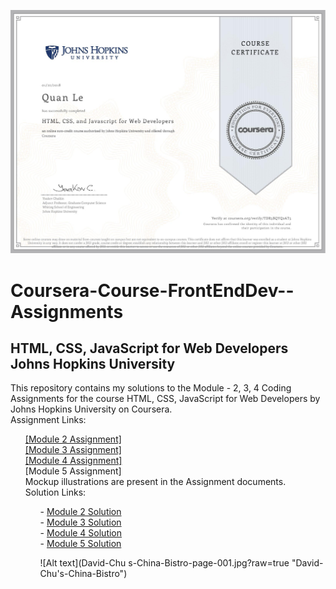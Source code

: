 ![Alt text](TDR3BQYQ2AT5.jpg?raw=true "Certification")

<head>
  <h1>Coursera-Course-FrontEndDev--Assignments</h1>

<body>
  <h2>
    HTML, CSS, JavaScript for Web Developers <br>
    Johns Hopkins University </h2>

  <p>
    <div>This repository contains my solutions to the Module - 2, 3, 4 Coding Assignments for the course HTML, CSS, JavaScript for Web Developers by Johns Hopkins University on Coursera. 
      <div>Assignment Links: 
      </div>
  <section>
    <ol>
      <div> <a href="https://docs.google.com/document/d/1SJp2oy2vccfEgcIVc6qmx1No1atGzBGr0vsPbxxqi_0/edit#" target="_blank" title="Coursera Course Module 2 Assignment">[Module 2 Assignment]</a>
        <div> <a href="https://docs.google.com/document/d/1ALqgpYKp5n8WxRcRtImggIwa8nNDiLg98Xcq37ETHcI/edit?usp=sharing" target="_blank" title="Coursera Course Module 3 Assignment">[Module 3 Assignment]</a>
          <div> <a href="https://github.com/Quananhle/Front-End-Dev/blob/master/Module-4-Solution/Module-4/Assignment" target="_blank" title="Coursera Course Module 4 Assignment">[Module 4 Assignment]</a>
            <div>[Module 5 Assignment]
       </div>
  <div>Mockup illustrations are present in the Assignment documents. </div>
    <div>Solution Links: 
    <ul>
      <div>- <a href="https://quananhle.github.io/Front-End-Dev/Module%202%20Solution/index.html" target="_blank" title="Coursera Module 2 Solution">Module 2 Solution</a> 
        <div>- <a href="https://quananhle.github.io/Front-End-Dev/Module%203%20Solution/index.html" target="_blank" title="Coursera Module 3 Solution">Module 3 Solution</a>
          <div>- <a href="https://quananhle.github.io/Front-End-Dev/Module-4-Solution/index.html" target="_blank" title="Coursera Module 4 Solution">Module 4 Solution </a>
            <div>- <a href="https://quananhle.github.io/Front-End-Dev/Module%205%20Solution/index.html" target="_blank" title="Coursera Module 5 Solution">Module 5 Solution </a>
      </div>


![Alt text](David-Chu s-China-Bistro-page-001.jpg?raw=true "David-Chu's-China-Bistro")

